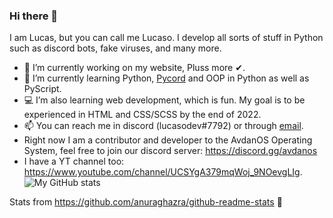 ### Hi there 👋

I am Lucas, but you can call me Lucaso. I develop all sorts of stuff in Python such as discord bots, fake viruses, and many more.

- 🔭 I’m currently working on my website, Pluss more ✔. 
- 🌱 I’m currently learning Python, [Pycord](https://github.com/Pycord-Development/pycord) and OOP in Python as well as PyScript.
- 💻 I’m also learning web development, which is fun. My goal is to be experienced in HTML and CSS/SCSS by the end of 2022.
- 📫 You can reach me in discord (lucasodev#7792) or through [email](lucasoAlt@outlook.com).
- Right now I am a contributor and developer to the AvdanOS Operating System, feel free to join our discord server: https://discord.gg/avdanos
- I have a YT channel too: https://www.youtube.com/channel/UCSYgA379mqWoj_9NOevgLIg.
![My GitHub stats](https://github-readme-stats.vercel.app/api?username=LucasoDevDotTk&show_icons=true&theme=tokyonight)

Stats from https://github.com/anuraghazra/github-readme-stats 🎫
